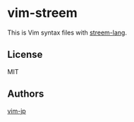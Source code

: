 # vim-streem

This is Vim syntax files with [streem-lang](https://github.com/matz/streem).

## License

MIT

## Authors

[vim-jp](https://vim-jp.org/)

